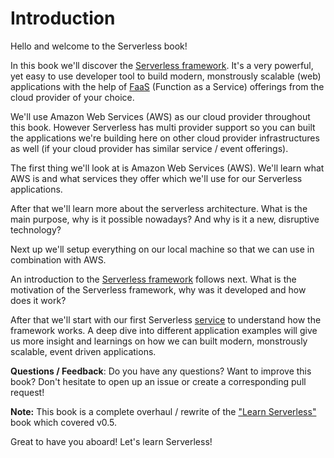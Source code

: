 # Introduction
Hello and welcome to the Serverless book!

In this book we'll discover the [Serverless framework](http://serverless.com). It's a very powerful, yet easy to use developer tool to build modern, monstrously scalable (web) applications with the help of [FaaS](xx-glossary/01-glossary.md#faas) (Function as a Service) offerings from the cloud provider of your choice.

We'll use Amazon Web Services (AWS) as our cloud provider throughout this book. However Serverless has multi provider support so you can built the applications we're building here on other cloud provider infrastructures as well (if your cloud provider has similar service / event offerings).

The first thing we'll look at is Amazon Web Services (AWS). We'll learn what AWS is and what services they offer which we'll use for our Serverless applications.

After that we'll learn more about the serverless architecture. What is the main purpose, why is it possible nowadays? And why is it a new, disruptive technology?

Next up we'll setup everything on our local machine so that we can use in combination with AWS.

An introduction to the [Serverless framework](http://serverless.com) follows next. What is the motivation of the Serverless framework, why was it developed and how does it work?

After that we'll start with our first Serverless [service](xx-glossary/01-glossary.md#service) to understand how the framework works. A deep dive into different application examples will give us more insight and learnings on how we can built modern, monstrously scalable, event driven applications.

**Questions / Feedback**: Do you have any questions? Want to improve this book? Don't hesitate to open up an issue or create a corresponding pull request!

**Note:** This book is a complete overhaul / rewrite of the ["Learn Serverless"](https://justserverless.github.io/learnserverless-book) book which covered v0.5.

Great to have you aboard! Let's learn Serverless!
